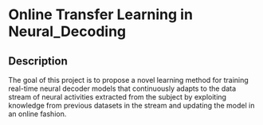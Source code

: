 # Online Transfer Learning in Neural_Decoding

## Description
The goal of this project is to propose a novel learning method for training real-time neural decoder models that continuously adapts to the data stream of neural activities extracted from the subject by exploiting knowledge from previous datasets in the stream and updating the model in an online fashion.

